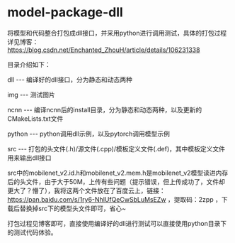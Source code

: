 # model-package-dll
将模型和代码整合打包成dll接口，并采用python进行调用测试，具体的打包过程详见博客：https://blog.csdn.net/Enchanted_ZhouH/article/details/106231338

目录介绍如下：

dll --- 编译好的dll接口，分为静态和动态两种

img --- 测试图片

ncnn --- 编译ncnn后的install目录，分为静态和动态两种，以及更新的CMakeLists.txt文件

python --- python调用dll示例，以及pytorch调用模型示例

src --- 打包的头文件(.h)/源文件(.cpp)/模板定义文件(.def)，其中模板定义文件用来输出dll接口

src中的mobilenet_v2.id.h和mobilenet_v2.mem.h是mobilenet_v2模型读进内存后的头文件，由于大于50M，上传有些问题（提示错误，但上传成功了，文件却更大了？懵了），我将这两个文件放在了百度云上，链接：https://pan.baidu.com/s/1ry6-NhlUfQeCwSbLuMsEZw ，提取码：2zpp ，下载后替换掉src下的模型头文件即可，省心~

打包过程见博客即可，直接使用编译好的dll进行测试可以直接使用python目录下的测试代码体验。